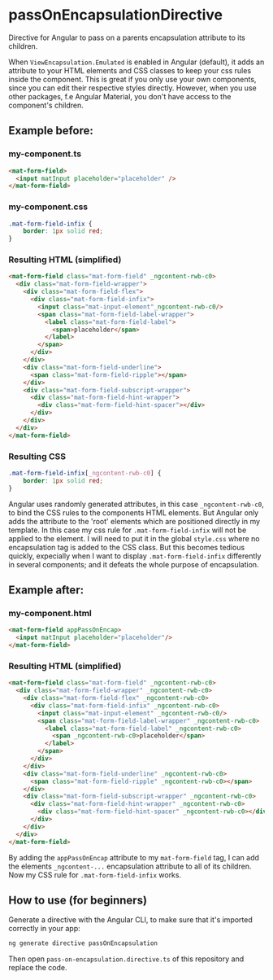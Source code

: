 # passOnEncapsulationDirective
Directive for Angular to pass on a parents encapsulation attribute to its children.

When `ViewEncapsulation.Emulated` is enabled in Angular (default), it adds an attribute to your HTML elements and CSS classes to keep your css rules inside the component. This is great if you only use your own components, since you can edit their respective styles directly. However, when you use other packages, f.e Angular Material, you don't have access to the component's children.

## Example before:

### my-component.ts

```html
<mat-form-field>
  <input matInput placeholder="placeholder" />
</mat-form-field>
```

### my-component.css
```css
.mat-form-field-infix {
    border: 1px solid red;
}
```

### Resulting HTML (simplified)
```html
<mat-form-field class="mat-form-field" _ngcontent-rwb-c0>
  <div class="mat-form-field-wrapper">
    <div class="mat-form-field-flex">
      <div class="mat-form-field-infix">
        <input class="mat-input-element"_ngcontent-rwb-c0/>
        <span class="mat-form-field-label-wrapper">
          <label class="mat-form-field-label">
            <span>placeholder</span>
          </label>
        </span>
      </div>
    </div>
    <div class="mat-form-field-underline">
      <span class="mat-form-field-ripple"></span>
    </div>
    <div class="mat-form-field-subscript-wrapper">
      <div class="mat-form-field-hint-wrapper">
        <div class="mat-form-field-hint-spacer"></div>
      </div>
    </div>
  </div>
</mat-form-field>
```
### Resulting CSS

```css
.mat-form-field-infix[_ngcontent-rwb-c0] {
    border: 1px solid red;
}
```
Angular uses randomly generated attributes, in this case `_ngcontent-rwb-c0`, to bind the CSS rules to the components HTML elements. But Angular only adds the attribute to the 'root' elements which are positioned directly in my template. In this case my css rule for `.mat-form-field-infix` will not be applied to the element. I will need to put it in the global `style.css` where no encapsulation tag is added to the CSS class. But this becomes tedious quickly, expecially when I want to display `.mat-form-field-infix` differently in several components; and it defeats the whole purpose of encapsulation.

## Example after:

### my-component.html
```html
<mat-form-field appPassOnEncap>
  <input matInput placeholder="placeholder"/>
</mat-form-field>
```

### Resulting HTML (simplified)
```html
<mat-form-field class="mat-form-field" _ngcontent-rwb-c0>
  <div class="mat-form-field-wrapper" _ngcontent-rwb-c0>
    <div class="mat-form-field-flex" _ngcontent-rwb-c0>
      <div class="mat-form-field-infix" _ngcontent-rwb-c0>
        <input class="mat-input-element" _ngcontent-rwb-c0/>
        <span class="mat-form-field-label-wrapper" _ngcontent-rwb-c0>
          <label class="mat-form-field-label" _ngcontent-rwb-c0>
            <span _ngcontent-rwb-c0>placeholder</span>
          </label>
        </span>
      </div>
    </div>
    <div class="mat-form-field-underline" _ngcontent-rwb-c0>
      <span class="mat-form-field-ripple" _ngcontent-rwb-c0></span>
    </div>
    <div class="mat-form-field-subscript-wrapper" _ngcontent-rwb-c0>
      <div class="mat-form-field-hint-wrapper" _ngcontent-rwb-c0>
        <div class="mat-form-field-hint-spacer" _ngcontent-rwb-c0></div>
      </div>
    </div>
  </div>
</mat-form-field>
```
By adding the `appPassOnEncap` attribute to my `mat-form-field` tag, I can add the elements `_ngcontent-...` encapsulation attribute to all of its children. Now my CSS rule for `.mat-form-field-infix` works.

## How to use (for beginners)
Generate a directive with the Angular CLI, to make sure that it's imported correctly in your app:
```bash
ng generate directive passOnEncapsulation
```

Then open `pass-on-encapsulation.directive.ts` of this repository and replace the code.
